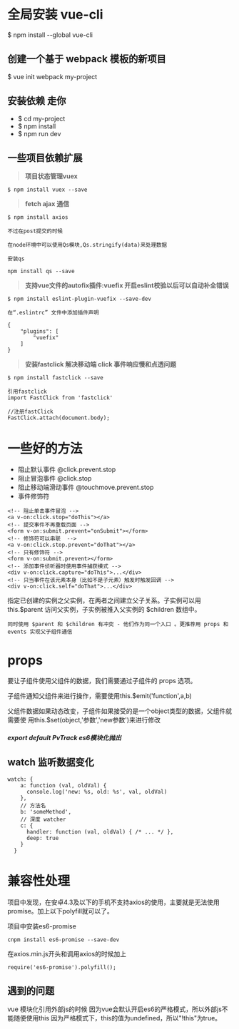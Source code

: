 # 全局安装 vue-cli
$ npm install --global vue-cli
## 创建一个基于 webpack 模板的新项目
$ vue init webpack my-project
## 安装依赖 走你
- $ cd my-project
- $ npm install
- $ npm run dev

##  一些项目依赖扩展

>**项目状态管理vuex**

```
$ npm install vuex --save

```
> **fetch ajax 通信**

```
$ npm install axios

不过在post提交的时候

在node环境中可以使用Qs模块,Qs.stringify(data)来处理数据

安装qs 

npm install qs --save

```
> **支持vue文件的autofix插件:vuefix 开启eslint校验以后可以自动补全错误**


```
$ npm install eslint-plugin-vuefix --save-dev

在“.eslintrc” 文件中添加插件声明

{
    "plugins": [
        "vuefix"
    ]
}
```
> **安装fastclick 解决移动端 click 事件响应慢和点透问题**

```
$ npm install fastclick --save

引用fastclick
import FastClick from 'fastclick'

//注册fastClick
FastClick.attach(document.body);

```
# 一些好的方法

- 阻止默认事件 @click.prevent.stop
- 阻止冒泡事件 @click.stop
- 阻止移动端滑动事件 @touchmove.prevent.stop
- 事件修饰符
```
<!-- 阻止单击事件冒泡 -->
<a v-on:click.stop="doThis"></a>
<!-- 提交事件不再重载页面 -->
<form v-on:submit.prevent="onSubmit"></form>
<!-- 修饰符可以串联  -->
<a v-on:click.stop.prevent="doThat"></a>
<!-- 只有修饰符 -->
<form v-on:submit.prevent></form>
<!-- 添加事件侦听器时使用事件捕获模式 -->
<div v-on:click.capture="doThis">...</div>
<!-- 只当事件在该元素本身（比如不是子元素）触发时触发回调 -->
<div v-on:click.self="doThat">...</div>
```
指定已创建的实例之父实例，在两者之间建立父子关系。子实例可以用 this.$parent 访问父实例，子实例被推入父实例的 $children 数组中。

```
同时使用 $parent 和 $children 有冲突 - 他们作为同一个入口 。更推荐用 props 和
events 实现父子组件通信
```
# props

要让子组件使用父组件的数据，我们需要通过子组件的 props 选项。

子组件通知父组件来进行操作，需要使用this.$emit('function',a,b)

父组件数据如果动态改变，子组件如果接受的是一个object类型的数据，父组件就需要使
用this.$set(object,'参数','new参数')来进行修改

#####  export default PvTrack es6模块化抛出

## watch 监听数据变化

```
watch: {
    a: function (val, oldVal) {
      console.log('new: %s, old: %s', val, oldVal)
    },
    // 方法名
    b: 'someMethod',
    // 深度 watcher
    c: {
      handler: function (val, oldVal) { /* ... */ },
      deep: true
    }
  }
```
# 兼容性处理

项目中发现，在安卓4.3及以下的手机不支持axios的使用，主要就是无法使用promise。加上以下polyfill就可以了。

项目中安装es6-promise


```
cnpm install es6-promise --save-dev
```


在axios.min.js开头和调用axios的时候加上


```
require('es6-promise').polyfill();
```
## 遇到的问题

vue 模块化引用外部js的时候 因为vue会默认开启es6的严格模式，所以外部js不能随便使用this 因为严格模式下，this的值为undefined，所以"!this"为true。